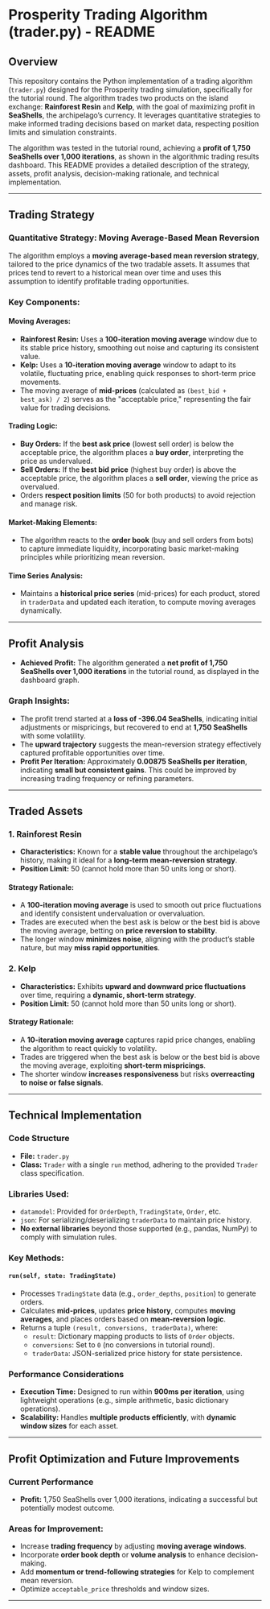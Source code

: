 # Prosperity Trading Algorithm (trader.py) - README

## Overview
This repository contains the Python implementation of a trading algorithm (`trader.py`) designed for the Prosperity trading simulation, specifically for the tutorial round. The algorithm trades two products on the island exchange: **Rainforest Resin** and **Kelp**, with the goal of maximizing profit in **SeaShells**, the archipelago’s currency. It leverages quantitative strategies to make informed trading decisions based on market data, respecting position limits and simulation constraints.

The algorithm was tested in the tutorial round, achieving a **profit of 1,750 SeaShells over 1,000 iterations**, as shown in the algorithmic trading results dashboard. This README provides a detailed description of the strategy, assets, profit analysis, decision-making rationale, and technical implementation.

---

## Trading Strategy
### Quantitative Strategy: Moving Average-Based Mean Reversion
The algorithm employs a **moving average-based mean reversion strategy**, tailored to the price dynamics of the two tradable assets. It assumes that prices tend to revert to a historical mean over time and uses this assumption to identify profitable trading opportunities.

### Key Components:
#### Moving Averages:
- **Rainforest Resin:** Uses a **100-iteration moving average** window due to its stable price history, smoothing out noise and capturing its consistent value.
- **Kelp:** Uses a **10-iteration moving average** window to adapt to its volatile, fluctuating price, enabling quick responses to short-term price movements.
- The moving average of **mid-prices** (calculated as `(best_bid + best_ask) / 2`) serves as the "acceptable price," representing the fair value for trading decisions.

#### Trading Logic:
- **Buy Orders:** If the **best ask price** (lowest sell order) is below the acceptable price, the algorithm places a **buy order**, interpreting the price as undervalued.
- **Sell Orders:** If the **best bid price** (highest buy order) is above the acceptable price, the algorithm places a **sell order**, viewing the price as overvalued.
- Orders **respect position limits** (50 for both products) to avoid rejection and manage risk.

#### Market-Making Elements:
- The algorithm reacts to the **order book** (buy and sell orders from bots) to capture immediate liquidity, incorporating basic market-making principles while prioritizing mean reversion.

#### Time Series Analysis:
- Maintains a **historical price series** (mid-prices) for each product, stored in `traderData` and updated each iteration, to compute moving averages dynamically.

---

## Profit Analysis
- **Achieved Profit:** The algorithm generated a **net profit of 1,750 SeaShells over 1,000 iterations** in the tutorial round, as displayed in the dashboard graph.

### Graph Insights:
- The profit trend started at a **loss of -396.04 SeaShells**, indicating initial adjustments or mispricings, but recovered to end at **1,750 SeaShells** with some volatility.
- The **upward trajectory** suggests the mean-reversion strategy effectively captured profitable opportunities over time.
- **Profit Per Iteration:** Approximately **0.00875 SeaShells per iteration**, indicating **small but consistent gains**. This could be improved by increasing trading frequency or refining parameters.

---

## Traded Assets
### 1. Rainforest Resin
- **Characteristics:** Known for a **stable value** throughout the archipelago’s history, making it ideal for a **long-term mean-reversion strategy**.
- **Position Limit:** 50 (cannot hold more than 50 units long or short).

#### Strategy Rationale:
- A **100-iteration moving average** is used to smooth out price fluctuations and identify consistent undervaluation or overvaluation.
- Trades are executed when the best ask is below or the best bid is above the moving average, betting on **price reversion to stability**.
- The longer window **minimizes noise**, aligning with the product’s stable nature, but may **miss rapid opportunities**.

### 2. Kelp
- **Characteristics:** Exhibits **upward and downward price fluctuations** over time, requiring a **dynamic, short-term strategy**.
- **Position Limit:** 50 (cannot hold more than 50 units long or short).

#### Strategy Rationale:
- A **10-iteration moving average** captures rapid price changes, enabling the algorithm to react quickly to volatility.
- Trades are triggered when the best ask is below or the best bid is above the moving average, exploiting **short-term mispricings**.
- The shorter window **increases responsiveness** but risks **overreacting to noise or false signals**.

---

## Technical Implementation
### Code Structure
- **File:** `trader.py`
- **Class:** `Trader` with a single `run` method, adhering to the provided `Trader` class specification.

### Libraries Used:
- `datamodel`: Provided for `OrderDepth`, `TradingState`, `Order`, etc.
- `json`: For serializing/deserializing `traderData` to maintain price history.
- **No external libraries** beyond those supported (e.g., pandas, NumPy) to comply with simulation rules.

### Key Methods:
#### `run(self, state: TradingState)`
- Processes `TradingState` data (e.g., `order_depths`, `position`) to generate orders.
- Calculates **mid-prices**, updates **price history**, computes **moving averages**, and places orders based on **mean-reversion logic**.
- Returns a tuple `(result, conversions, traderData)`, where:
  - `result`: Dictionary mapping products to lists of `Order` objects.
  - `conversions`: Set to `0` (no conversions in tutorial round).
  - `traderData`: JSON-serialized price history for state persistence.

### Performance Considerations
- **Execution Time:** Designed to run within **900ms per iteration**, using lightweight operations (e.g., simple arithmetic, basic dictionary operations).
- **Scalability:** Handles **multiple products efficiently**, with **dynamic window sizes** for each asset.

---

## Profit Optimization and Future Improvements
### Current Performance
- **Profit:** 1,750 SeaShells over 1,000 iterations, indicating a successful but potentially modest outcome.

### Areas for Improvement:
- Increase **trading frequency** by adjusting **moving average windows**.
- Incorporate **order book depth** or **volume analysis** to enhance decision-making.
- Add **momentum or trend-following strategies** for Kelp to complement mean reversion.
- Optimize `acceptable_price` thresholds and window sizes.




---


